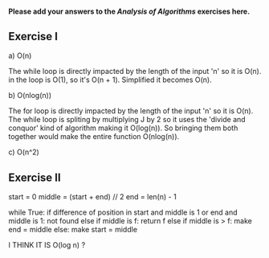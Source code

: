 #### Please add your answers to the ***Analysis of  Algorithms*** exercises here.

## Exercise I

a) O(n)

The while loop is directly impacted by the length of the input 'n' so it is O(n). in the loop is O(1), so it's O(n + 1). Simplified it becomes O(n).

b) O(nlog(n))

The for loop is directly impacted by the length of the input 'n' so it is O(n). The while loop is spliting by multiplying J by 2 so it uses the 'divide and conquor' kind of algorithm making it O(log(n)). So bringing them both together would make the entire function O(nlog(n)).

c) O(n^2)

## Exercise II

start = 0
middle = (start + end) // 2
end = len(n) - 1

while True:
  if difference of position in start and middle is 1 or end and middle is 1:
    not found
  else if middle is f:
    return f
  else if middle is > f:
    make end = middle
  else:
    make start = middle


I THINK IT IS O(log n) ?
